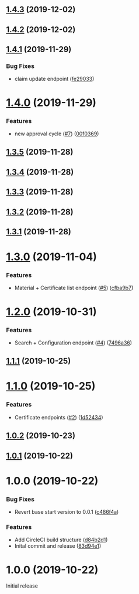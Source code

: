 ## [1.4.3](https://github.com/retracedgmbh/node-api-client/compare/v1.4.2...v1.4.3) (2019-12-02)

## [1.4.2](https://github.com/retracedgmbh/node-api-client/compare/v1.4.1...v1.4.2) (2019-12-02)

## [1.4.1](https://github.com/retracedgmbh/node-api-client/compare/v1.4.0...v1.4.1) (2019-11-29)


### Bug Fixes

* claim update endpoint ([fe29033](https://github.com/retracedgmbh/node-api-client/commit/fe290336895e017e13b8506b34222437b9877a95))

# [1.4.0](https://github.com/retracedgmbh/node-api-client/compare/v1.3.5...v1.4.0) (2019-11-29)


### Features

* new approval cycle ([#7](https://github.com/retracedgmbh/node-api-client/issues/7)) ([00f0369](https://github.com/retracedgmbh/node-api-client/commit/00f0369ce09efd92e430a9e5a2111f06ef3309eb))

## [1.3.5](https://github.com/retracedgmbh/node-api-client/compare/v1.3.4...v1.3.5) (2019-11-28)

## [1.3.4](https://github.com/retracedgmbh/node-api-client/compare/v1.3.3...v1.3.4) (2019-11-28)

## [1.3.3](https://github.com/retracedgmbh/node-api-client/compare/v1.3.2...v1.3.3) (2019-11-28)

## [1.3.2](https://github.com/retracedgmbh/node-api-client/compare/v1.3.1...v1.3.2) (2019-11-28)

## [1.3.1](https://github.com/retracedgmbh/node-api-client/compare/v1.3.0...v1.3.1) (2019-11-28)

# [1.3.0](https://github.com/retracedgmbh/node-api-client/compare/v1.2.0...v1.3.0) (2019-11-04)


### Features

* Material + Certificate list endpoint ([#5](https://github.com/retracedgmbh/node-api-client/issues/5)) ([cfba9b7](https://github.com/retracedgmbh/node-api-client/commit/cfba9b743616be4c6aa2e5a839ade55c785a03ce))

# [1.2.0](https://github.com/retracedgmbh/node-api-client/compare/v1.1.1...v1.2.0) (2019-10-31)


### Features

* Search + Configuration endpoint ([#4](https://github.com/retracedgmbh/node-api-client/issues/4)) ([7496a36](https://github.com/retracedgmbh/node-api-client/commit/7496a36c8f931f5fb10123a0e508adfe67668398))

## [1.1.1](https://github.com/retracedgmbh/node-api-client/compare/v1.1.0...v1.1.1) (2019-10-25)

# [1.1.0](https://github.com/retracedgmbh/node-api-client/compare/v1.0.2...v1.1.0) (2019-10-25)


### Features

* Certificate endpoints ([#2](https://github.com/retracedgmbh/node-api-client/issues/2)) ([1d52434](https://github.com/retracedgmbh/node-api-client/commit/1d52434bb1a0e4c2d76ef45e8e5bd7fc31035b1a))

## [1.0.2](https://github.com/retracedgmbh/node-api-client/compare/v1.0.1...v1.0.2) (2019-10-23)

## [1.0.1](https://github.com/retracedgmbh/node-api-client/compare/v1.0.0...v1.0.1) (2019-10-22)

# 1.0.0 (2019-10-22)


### Bug Fixes

* Revert base start version to 0.0.1 ([c486f4a](https://github.com/retracedgmbh/node-api-client/commit/c486f4a0474b45e8e416a9d52d7d1ced0aa671e1))


### Features

* Add CircleCI build structure ([d84b2d1](https://github.com/retracedgmbh/node-api-client/commit/d84b2d1a853f2220024bd86737c1380eea24f571))
* Inital commit and release ([83d94e1](https://github.com/retracedgmbh/node-api-client/commit/83d94e1399a4b0b8ac8e74344d5725ff2f183a43))

# 1.0.0 (2019-10-22)

Initial release
